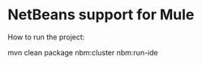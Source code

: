 NetBeans support for Mule
=========================

How to run the project:

mvn clean package nbm:cluster nbm:run-ide